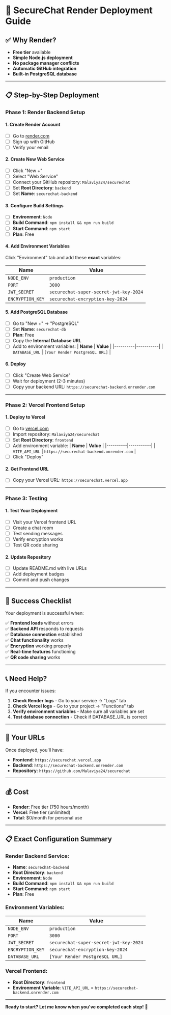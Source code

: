 # 🚀 SecureChat Render Deployment Guide

## ✅ **Why Render?**
- **Free tier** available
- **Simple Node.js deployment**
- **No package manager conflicts**
- **Automatic GitHub integration**
- **Built-in PostgreSQL database**

---

## 📋 **Step-by-Step Deployment**

### **Phase 1: Render Backend Setup**

#### 1. **Create Render Account**
- [ ] Go to [render.com](https://render.com)
- [ ] Sign up with GitHub
- [ ] Verify your email

#### 2. **Create New Web Service**
- [ ] Click "New +"
- [ ] Select "Web Service"
- [ ] Connect your GitHub repository: `Malaviya24/securechat`
- [ ] Set **Root Directory**: `backend`
- [ ] Set **Name**: `securechat-backend`

#### 3. **Configure Build Settings**
- [ ] **Environment**: `Node`
- [ ] **Build Command**: `npm install && npm run build`
- [ ] **Start Command**: `npm start`
- [ ] **Plan**: Free

#### 4. **Add Environment Variables**
Click "Environment" tab and add these **exact** variables:

| **Name** | **Value** |
|----------|-----------|
| `NODE_ENV` | `production` |
| `PORT` | `3000` |
| `JWT_SECRET` | `securechat-super-secret-jwt-key-2024` |
| `ENCRYPTION_KEY` | `securechat-encryption-key-2024` |

#### 5. **Add PostgreSQL Database**
- [ ] Go to "New +" → "PostgreSQL"
- [ ] Set **Name**: `securechat-db`
- [ ] **Plan**: Free
- [ ] Copy the **Internal Database URL**
- [ ] Add to environment variables:
  | **Name** | **Value** |
  |----------|-----------|
  | `DATABASE_URL` | `[Your Render PostgreSQL URL]` |

#### 6. **Deploy**
- [ ] Click "Create Web Service"
- [ ] Wait for deployment (2-3 minutes)
- [ ] Copy your backend URL: `https://securechat-backend.onrender.com`

---

### **Phase 2: Vercel Frontend Setup**

#### 1. **Deploy to Vercel**
- [ ] Go to [vercel.com](https://vercel.com)
- [ ] Import repository: `Malaviya24/securechat`
- [ ] Set **Root Directory**: `frontend`
- [ ] Add environment variable:
  | **Name** | **Value** |
  |----------|-----------|
  | `VITE_API_URL` | `https://securechat-backend.onrender.com` |
- [ ] Click "Deploy"

#### 2. **Get Frontend URL**
- [ ] Copy your Vercel URL: `https://securechat.vercel.app`

---

### **Phase 3: Testing**

#### 1. **Test Your Deployment**
- [ ] Visit your Vercel frontend URL
- [ ] Create a chat room
- [ ] Test sending messages
- [ ] Verify encryption works
- [ ] Test QR code sharing

#### 2. **Update Repository**
- [ ] Update README.md with live URLs
- [ ] Add deployment badges
- [ ] Commit and push changes

---

## 🎉 **Success Checklist**

Your deployment is successful when:

✅ **Frontend loads** without errors  
✅ **Backend API** responds to requests  
✅ **Database connection** established  
✅ **Chat functionality** works  
✅ **Encryption** working properly  
✅ **Real-time features** functioning  
✅ **QR code sharing** works  

---

## 📞 **Need Help?**

If you encounter issues:

1. **Check Render logs** - Go to your service → "Logs" tab
2. **Check Vercel logs** - Go to your project → "Functions" tab
3. **Verify environment variables** - Make sure all variables are set
4. **Test database connection** - Check if DATABASE_URL is correct

---

## 🚀 **Your URLs**

Once deployed, you'll have:

- **Frontend**: `https://securechat.vercel.app`
- **Backend**: `https://securechat-backend.onrender.com`
- **Repository**: `https://github.com/Malaviya24/securechat`

---

## 💰 **Cost**

- **Render**: Free tier (750 hours/month)
- **Vercel**: Free tier (unlimited)
- **Total**: $0/month for personal use

---

## 📋 **Exact Configuration Summary**

### **Render Backend Service:**
- **Name**: `securechat-backend`
- **Root Directory**: `backend`
- **Environment**: `Node`
- **Build Command**: `npm install && npm run build`
- **Start Command**: `npm start`
- **Plan**: Free

### **Environment Variables:**
| **Name** | **Value** |
|----------|-----------|
| `NODE_ENV` | `production` |
| `PORT` | `3000` |
| `JWT_SECRET` | `securechat-super-secret-jwt-key-2024` |
| `ENCRYPTION_KEY` | `securechat-encryption-key-2024` |
| `DATABASE_URL` | `[Your Render PostgreSQL URL]` |

### **Vercel Frontend:**
- **Root Directory**: `frontend`
- **Environment Variable**: `VITE_API_URL` = `https://securechat-backend.onrender.com`

---

**Ready to start? Let me know when you've completed each step!** 🎯
